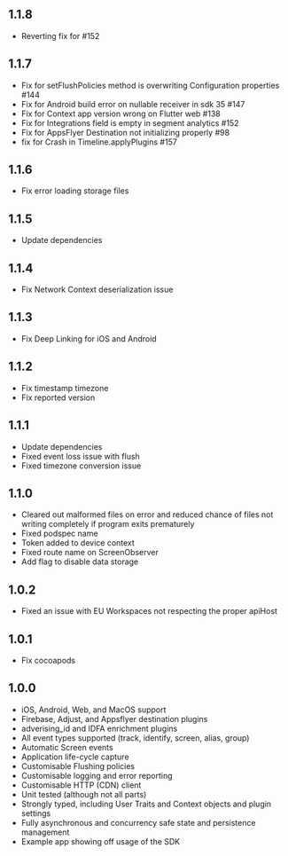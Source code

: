 ## 1.1.8

- Reverting fix for #152

## 1.1.7

- Fix for setFlushPolicies method is overwriting Configuration properties #144
- Fix for Android build error on nullable receiver in sdk 35 #147
- Fix for Context app version wrong on Flutter web #138
- Fix for Integrations field is empty in segment analytics #152
- Fix for AppsFlyer Destination not initializing properly #98
- fix for Crash in Timeline.applyPlugins #157

## 1.1.6

- Fix error loading storage files

## 1.1.5

- Update dependencies

## 1.1.4

- Fix Network Context deserialization issue

## 1.1.3

- Fix Deep Linking for iOS and Android

## 1.1.2

- Fix timestamp timezone
- Fix reported version

## 1.1.1

- Update dependencies
- Fixed event loss issue with flush
- Fixed timezone conversion issue

## 1.1.0

- Cleared out malformed files on error and reduced chance of files not writing completely if program exits prematurely
- Fixed podspec name
- Token added to device context
- Fixed route name on ScreenObserver
- Add flag to disable data storage

## 1.0.2

- Fixed an issue with EU Workspaces not respecting the proper apiHost

## 1.0.1

- Fix cocoapods

## 1.0.0

- iOS, Android, Web, and MacOS support
- Firebase, Adjust, and Appsflyer destination plugins
- adverising_id and IDFA enrichment plugins
- All event types supported (track, identify, screen, alias, group)
- Automatic Screen events
- Application life-cycle capture
- Customisable Flushing policies
- Customisable logging and error reporting
- Customisable HTTP (CDN) client
- Unit tested (although not all parts)
- Strongly typed, including User Traits and Context objects and plugin settings
- Fully asynchronous and concurrency safe state and persistence management
- Example app showing off usage of the SDK
